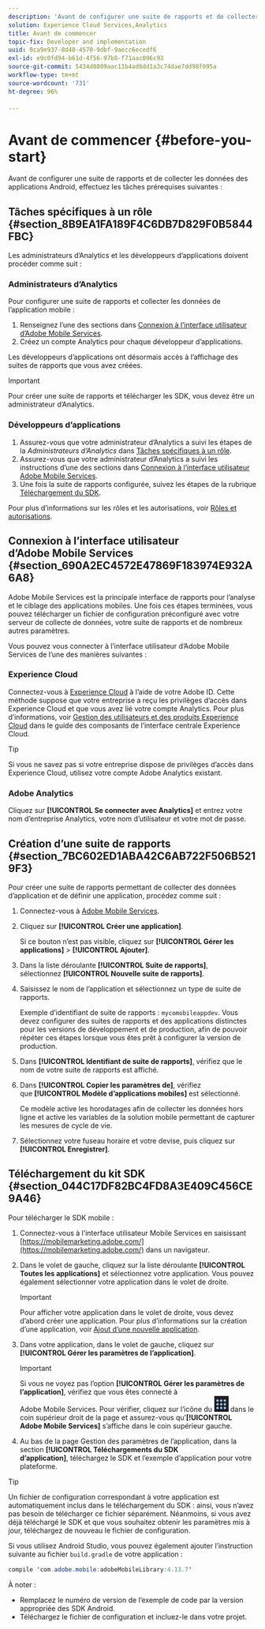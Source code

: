 ```yaml
---
description: 'Avant de configurer une suite de rapports et de collecter les données des applications Android, effectuez les tâches prérequises suivantes '
solution: Experience Cloud Services,Analytics
title: Avant de commencer
topic-fix: Developer and implementation
uuid: 0ca9e937-8d40-4570-9dbf-9aecc6ecedf6
exl-id: e9c0fd94-b61d-4f56-97b8-f71aac096c93
source-git-commit: 5434d8809aac11b4ad6dd1a3c74dae7dd98f095a
workflow-type: tm+mt
source-wordcount: '731'
ht-degree: 96%

---
```


# Avant de commencer {#before-you-start}

Avant de configurer une suite de rapports et de collecter les données des applications Android, effectuez les tâches prérequises suivantes :

## Tâches spécifiques à un rôle {#section_8B9EA1FA189F4C6DB7D829F0B5844FBC}

Les administrateurs d’Analytics et les développeurs d’applications doivent procéder comme suit :

### Administrateurs d’Analytics

Pour configurer une suite de rapports et collecter les données de l’application mobile :

1. Renseignez l’une des sections dans [Connexion à l’interface utilisateur d’Adobe Mobile Services](../getting-started/requirements.md#section_690A2EC4572E47869F183974E932A6A8).
1. Créez un compte Analytics pour chaque développeur d’applications.

Les développeurs d’applications ont désormais accès à l’affichage des suites de rapports que vous avez créées.

>[!IMPORTANT]
>
>Pour créer une suite de rapports et télécharger les SDK, vous devez être un administrateur d’Analytics.

### Développeurs d’applications

1. Assurez-vous que votre administrateur d’Analytics a suivi les étapes de la *Administrateurs d’Analytics* dans [Tâches spécifiques à un rôle](../getting-started/requirements.md#section_8B9EA1FA189F4C6DB7D829F0B5844FBC).
1. Assurez-vous que votre administrateur d’Analytics a suivi les instructions d’une des sections dans [Connexion à l’interface utilisateur Adobe Mobile Services](../getting-started/requirements.md#section_690A2EC4572E47869F183974E932A6A8).
1. Une fois la suite de rapports configurée, suivez les étapes de la rubrique [Téléchargement du SDK](../getting-started/requirements.md#section_044C17DF82BC4FD8A3E409C456CE9A46).

Pour plus d’informations sur les rôles et les autorisations, voir [Rôles et autorisations](/help/using/gs/c-mob-roles-and-permissions.md).

## Connexion à l’interface utilisateur d’Adobe Mobile Services   {#section_690A2EC4572E47869F183974E932A6A8}

Adobe Mobile Services est la principale interface de rapports pour l’analyse et le ciblage des applications mobiles. Une fois ces étapes terminées, vous pouvez télécharger un fichier de configuration préconfiguré avec votre serveur de collecte de données, votre suite de rapports et de nombreux autres paramètres.

Vous pouvez vous connecter à l’interface utilisateur d’Adobe Mobile Services de l’une des manières suivantes :

### Experience Cloud

Connectez-vous à [Experience Cloud](https://experiencecloud.adobe.com) à l’aide de votre Adobe ID. Cette méthode suppose que votre entreprise a reçu les privilèges d’accès dans Experience Cloud et que vous avez lié votre compte Analytics. Pour plus d’informations, voir [Gestion des utilisateurs et des produits Experience Cloud](https://experienceleague.adobe.com/docs/core-services/interface/administration/admin-getting-started.html?lang=fr) dans le guide des composants de l’interface centrale Experience Cloud.

>[!TIP]
>
>Si vous ne savez pas si votre entreprise dispose de privilèges d’accès dans Experience Cloud, utilisez votre compte Adobe Analytics existant.

### Adobe Analytics

Cliquez sur **[!UICONTROL Se connecter avec Analytics]** et entrez votre nom d’entreprise Analytics, votre nom d’utilisateur et votre mot de passe.

## Création d’une suite de rapports {#section_7BC602ED1ABA42C6AB722F506B5219F3}

Pour créer une suite de rapports permettant de collecter des données d’application et de définir une application, procédez comme suit :

1. Connectez-vous à [Adobe Mobile Services](https://mobilemarketing.adobe.com).
1. Cliquez sur **[!UICONTROL Créer une application]**.

   Si ce bouton n’est pas visible, cliquez sur **[!UICONTROL Gérer les applications]** > **[!UICONTROL Ajouter]**.

1. Dans la liste déroulante **[!UICONTROL Suite de rapports]**, sélectionnez **[!UICONTROL Nouvelle suite de rapports]**.

1. Saisissez le nom de l’application et sélectionnez un type de suite de rapports.

   Exemple d’identifiant de suite de rapports : `mycomobileappdev`. Vous devez configurer des suites de rapports et des applications distinctes pour les versions de développement et de production, afin de pouvoir répéter ces étapes lorsque vous êtes prêt à configurer la version de production.
1. Dans **[!UICONTROL Identifiant de suite de rapports]**, vérifiez que le nom de votre suite de rapports est affiché.
1. Dans **[!UICONTROL Copier les paramètres de]**, vérifiez que **[!UICONTROL Modèle d’applications mobiles]** est sélectionné.

   Ce modèle active les horodatages afin de collecter les données hors ligne et active les variables de la solution mobile permettant de capturer les mesures de cycle de vie.

1. Sélectionnez votre fuseau horaire et votre devise, puis cliquez sur **[!UICONTROL Enregistrer]**.

## Téléchargement du kit SDK {#section_044C17DF82BC4FD8A3E409C456CE9A46}

Pour télécharger le SDK mobile :

1. Connectez-vous à l’interface utilisateur Mobile Services en saisissant [https://mobilemarketing.adobe.com/](https://mobilemarketing.adobe.com/) dans un navigateur.
1. Dans le volet de gauche, cliquez sur la liste déroulante **[!UICONTROL Toutes les applications]** et sélectionnez votre application.
Vous pouvez également sélectionner votre application dans le volet de droite.

   >[!IMPORTANT]
   >
   >Pour afficher votre application dans le volet de droite, vous devez d’abord créer une application. Pour plus d’informations sur la création d’une application, voir [Ajout d’une nouvelle application](/help/using/manage-apps/t-new-app.md).

1. Dans votre application, dans le volet de gauche, cliquez sur **[!UICONTROL Gérer les paramètres de l’application]**.

   >[!IMPORTANT]
   >
   >Si vous ne voyez pas l’option **[!UICONTROL Gérer les paramètres de l’application]**, vérifiez que vous êtes connecté à Adobe Mobile Services. Pour vérifier, cliquez sur l’icône du ![sélecteur de solution](assets/solution-switcher.png) dans le coin supérieur droit de la page et assurez-vous qu’**[!UICONTROL Adobe Mobile Services]** s’affiche dans le coin supérieur gauche.

1. Au bas de la page Gestion des paramètres de l’application, dans la section **[!UICONTROL Téléchargements du SDK d’application]**, téléchargez le SDK et l’exemple d’application pour votre plateforme.

>[!TIP]
>
>Un fichier de configuration correspondant à votre application est automatiquement inclus dans le téléchargement du SDK : ainsi, vous n’avez pas besoin de télécharger ce fichier séparément. Néanmoins, si vous avez déjà téléchargé le SDK et que vous souhaitez obtenir les paramètres mis à jour, téléchargez de nouveau le fichier de configuration.

Si vous utilisez Android Studio, vous pouvez également ajouter l’instruction suivante au fichier `build.gradle` de votre application :

```java
compile 'com.adobe.mobile:adobeMobileLibrary:4.13.7'
```

À noter :

* Remplacez le numéro de version de l’exemple de code par la version appropriée des SDK Android.
* Téléchargez le fichier de configuration et incluez-le dans votre projet.
